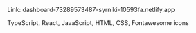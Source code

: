 Link:
dashboard-73289573487-syrniki-10593fa.netlify.app

TypeScript, React, JavaScript, HTML, CSS, Fontawesome icons
